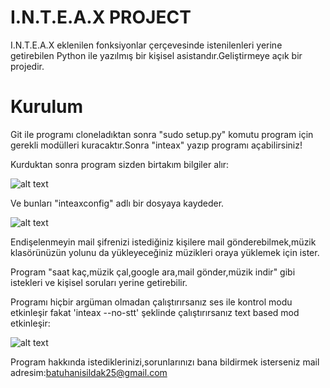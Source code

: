 # I.N.T.E.A.X PROJECT
I.N.T.E.A.X eklenilen fonksiyonlar çerçevesinde istenilenleri yerine getirebilen Python ile yazılmış bir kişisel asistandır.Geliştirmeye açık bir projedir.
# Kurulum
Git ile programı cloneladıktan sonra "sudo setup.py" komutu program için gerekli modülleri kuracaktır.Sonra "inteax" yazıp programı açabilirsiniz!

Kurduktan sonra program sizden birtakım bilgiler alır:

![alt text](http://imguploads.net/images/2017/08/24/Screenshotat2017-08-2420-53-20.png)

Ve bunları "inteaxconfig" adlı bir dosyaya kaydeder.

![alt text](http://imguploads.net/images/2017/08/24/Screenshotat2017-08-2421-06-24.png)

Endişelenmeyin mail şifrenizi istediğiniz kişilere mail gönderebilmek,müzik klasörünüzün yolunu da yükleyeceğiniz müzikleri oraya yüklemek için ister.

Program "saat kaç,müzik çal,google ara,mail gönder,müzik indir" gibi istekleri ve kişisel soruları yerine getirebilir. 

Programı hiçbir argüman olmadan çalıştırırsanız ses ile kontrol modu etkinleşir fakat 'inteax --no-stt' şeklinde çalıştırırsanız text based mod etkinleşir:

![alt text](http://imguploads.net/images/2017/08/24/Screenshotat2017-08-2420-54-38.png)

Program hakkında istediklerinizi,sorunlarınızı bana bildirmek isterseniz mail adresim:batuhanisildak25@gmail.com
